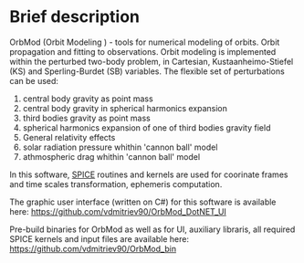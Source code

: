 # Brief description


OrbMod (Orbit Modeling ) - tools for numerical modeling of orbits. Orbit propagation and fitting to observations. Orbit modeling is implemented  within the perturbed  two-body problem, in Cartesian, Kustaanheimo-Stiefel (KS) and Sperling-Burdet (SB) variables. The flexible set of perturbations can be used:
 1. central body gravity as point mass
 2. central body gravity in spherical harmonics expansion
 3. third bodies gravity as point mass 
 4. spherical harmonics expansion of one of third bodies gravity field
 5. General relativity effects
 6. solar radiation pressure whithin 'cannon ball' model
 7. athmospheric drag whithin 'cannon ball' model
 
 
In this software, [SPICE](https://naif.jpl.nasa.gov/naif/)  routines and kernels are used for coorinate frames and time scales transformation, ephemeris computation. 

The graphic user interface (written on C#) for this software is available here: https://github.com/vdmitriev90/OrbMod_DotNET_UI 

Pre-build binaries for OrbMod as well as for UI, auxiliary libraris, all required SPICE kernels and input files are available here: https://github.com/vdmitriev90/OrbMod_bin
